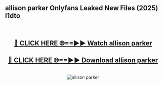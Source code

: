 <h2>allison parker Onlyfans Leaked New Files (2025) l1dto</h2>
<br>
<div align="center">
<h2><a href="https://mediafiles.top/allison_parker&ref=git" rel="nofollow">🔴 CLICK HERE 🌐==►► Watch allison parker</a></h2>
<h2><a href="https://mediafiles.top/allison_parker&ref=git" rel="nofollow">🔴 CLICK HERE 🌐==►► Download allison parker</a></h2>
<br>
<a href="https://mediafiles.top/allison_parker&ref=git" rel="nofollow" data-target="animated-image.originalLink"><img src="https://i.ibb.co.com/xMMVF88/686577567.gif" alt="allison parker" style="max-width: 100%; display: inline-block;" data-target="animated-image.originalImage"></a>
</div>
<br>
<br>